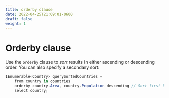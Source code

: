 ```yaml
---
title: orderby clause
date: 2022-04-25T21:09:01-0600
draft: false
weight: 1
---
```


# Orderby clause
Use the `orderby` clause to *sort* results in either ascending or descending order. You can also specify a secondary sort:

```cs
IEnumerable<Country> querySortedCountries =
    from country in countries
    orderby country.Area, country.Population descending // Sort first by Area (ascending), then Population.
    select country;
```
